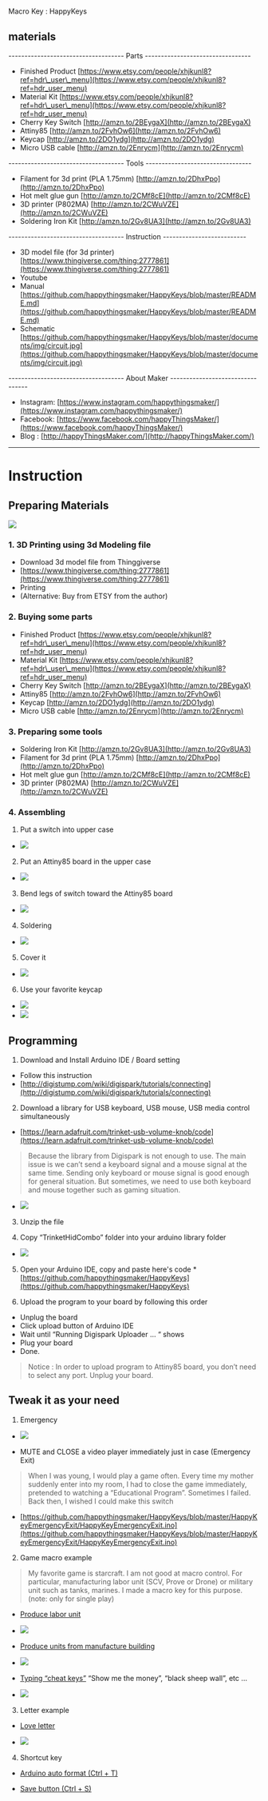 #
Macro Key : HappyKeys

## materials

------------------------------------ Parts ---------------------------------

- Finished Product [https://www.etsy.com/people/xhjkunl8?ref=hdr\_user\_menu](https://www.etsy.com/people/xhjkunl8?ref=hdr_user_menu)
- Material Kit [https://www.etsy.com/people/xhjkunl8?ref=hdr\_user\_menu](https://www.etsy.com/people/xhjkunl8?ref=hdr_user_menu)
- Cherry Key Switch [http://amzn.to/2BEygaX](http://amzn.to/2BEygaX)
- Attiny85 [http://amzn.to/2FvhOw6](http://amzn.to/2FvhOw6)
- Keycap [http://amzn.to/2DO1ydg](http://amzn.to/2DO1ydg)
- Micro USB cable [http://amzn.to/2Enrycm](http://amzn.to/2Enrycm)

------------------------------------ Tools ---------------------------------

- Filament for 3d print \(PLA 1.75mm\) [http://amzn.to/2DhxPpo](http://amzn.to/2DhxPpo)
- Hot melt glue gun [http://amzn.to/2CMf8cE](http://amzn.to/2CMf8cE)
- 3D printer \(P802MA\) [http://amzn.to/2CWuVZE](http://amzn.to/2CWuVZE)
- Soldering Iron Kit [http://amzn.to/2Gv8UA3](http://amzn.to/2Gv8UA3)

------------------------------------ Instruction --------------------------

- 3D model file \(for 3d printer\) [https://www.thingiverse.com/thing:2777861](https://www.thingiverse.com/thing:2777861)
- Youtube
- Manual [https://github.com/happythingsmaker/HappyKeys/blob/master/README.md](https://github.com/happythingsmaker/HappyKeys/blob/master/README.md)
- Schematic [https://github.com/happythingsmaker/HappyKeys/blob/master/documents/img/circuit.jpg](https://github.com/happythingsmaker/HappyKeys/blob/master/documents/img/circuit.jpg)

------------------------------------ About Maker ---------------------------------

- Instagram: [https://www.instagram.com/happythingsmaker/](https://www.instagram.com/happythingsmaker/)
- Facebook: [https://www.facebook.com/happyThingsMaker/](https://www.facebook.com/happyThingsMaker/)
- Blog : [http://happyThingsMaker.com/](http://happyThingsMaker.com/)

---

# Instruction

## Preparing Materials

![](/img/1.jpg)

### 1. 3D Printing using 3d Modeling file

* Download 3d model file from Thinggiverse
* [https://www.thingiverse.com/thing:2777861](https://www.thingiverse.com/thing:2777861)
* Printing
* \(Alternative: Buy from ETSY from the author\)

### 2. Buying some parts

* Finished Product [https://www.etsy.com/people/xhjkunl8?ref=hdr\_user\_menu](https://www.etsy.com/people/xhjkunl8?ref=hdr_user_menu)
* Material Kit [https://www.etsy.com/people/xhjkunl8?ref=hdr\_user\_menu](https://www.etsy.com/people/xhjkunl8?ref=hdr_user_menu)
* Cherry Key Switch [http://amzn.to/2BEygaX](http://amzn.to/2BEygaX)
* Attiny85 [http://amzn.to/2FvhOw6](http://amzn.to/2FvhOw6)
* Keycap [http://amzn.to/2DO1ydg](http://amzn.to/2DO1ydg)
* Micro USB cable [http://amzn.to/2Enrycm](http://amzn.to/2Enrycm)

### 3. Preparing some tools

* Soldering Iron Kit [http://amzn.to/2Gv8UA3](http://amzn.to/2Gv8UA3)
* Filament for 3d print \(PLA 1.75mm\) [http://amzn.to/2DhxPpo](http://amzn.to/2DhxPpo)
* Hot melt glue gun [http://amzn.to/2CMf8cE](http://amzn.to/2CMf8cE)
* 3D printer \(P802MA\) [http://amzn.to/2CWuVZE](http://amzn.to/2CWuVZE)

### 4. Assembling

1. Put a switch into upper case
- ![](/img/2.jpg)

2. Put an Attiny85 board in the upper case
- ![](/img/3.jpg)

3. Bend legs of switch toward the Attiny85 board
- ![](/img/4.jpg)

4. Soldering
- ![](/img/5.jpg)

5. Cover it
- ![](/img/6.jpg)

6. Use your favorite keycap
- ![](/img/7.jpg)
- ![](/img/8.jpg)

## Programming

1. Download and Install Arduino IDE / Board setting

* Follow this instruction
* [http://digistump.com/wiki/digispark/tutorials/connecting](http://digistump.com/wiki/digispark/tutorials/connecting)

2. Download a library for USB keyboard, USB mouse, USB media control simultaneously

* [https://learn.adafruit.com/trinket-usb-volume-knob/code](https://learn.adafruit.com/trinket-usb-volume-knob/code)

> Because the library from Digispark is not enough to use. The main issue is we can’t send a keyboard signal and a mouse signal at the same time. Sending only keyboard or mouse signal is good enough for general situation. But sometimes, we need to use both keyboard and mouse together such as gaming situation.

- ![](/img/9.jpg)

3. Unzip the file

4. Copy “TrinketHidCombo” folder into your arduino library folder
- ![](/img/10.jpg)

5. Open your Arduino IDE, copy and paste here's code
\*[https://github.com/happythingsmaker/HappyKeys](https://github.com/happythingsmaker/HappyKeys)

6. Upload the program to your board by following this order

* Unplug the board
* Click upload button of Arduino IDE
* Wait until “Running Digispark Uploader … “ shows
* Plug your board
* Done.
> Notice : In order to upload program to Attiny85 board, you don’t need to select any port. Unplug your board.

## Tweak it as your need

1. Emergency

- ![](/img/onekeyclose.gif)

* MUTE and CLOSE a video player immediately just in case \(Emergency Exit\)

> When I was young, I would play a game often. Every time my mother suddenly enter into my room, I had to close the game immediately, pretended to watching a “Educational Program”. Sometimes I failed. Back then, I wished I could make this switch

* [https://github.com/happythingsmaker/HappyKeys/blob/master/HappyKeyEmergencyExit/HappyKeyEmergencyExit.ino](https://github.com/happythingsmaker/HappyKeys/blob/master/HappyKeyEmergencyExit/HappyKeyEmergencyExit.ino)

2. Game macro example

> My favorite game is starcraft. I am not good at macro control. For particular, manufacturing labor unit \(SCV, Prove or Drone\) or military unit such as tanks, marines. I made a macro key for this purpose. \(note: only for single play\)

* [Produce labor unit](https://github.com/happythingsmaker/HappyKeys/blob/master/HappyKeyStarcraftLabor/HappyKeyStarcraftLabor.ino)
- ![](/img/oneKeyProducingSVC.gif)


* [Produce units from manufacture building](https://github.com/happythingsmaker/HappyKeys/tree/master/HappyKeyStarcraftManufacture)
- ![](/img/oneKeyProducingTank2.gif)

* [Typing “cheat keys”](https://github.com/happythingsmaker/HappyKeys/blob/master/HappyKeyStarcraftCheatkey/HappyKeyStarcraftCheatkey.ino)
“Show me the money”, “black sheep wall”, etc …

- ![](/img/oneKeyAutoCheatkey.gif)


3. Letter example

* [Love letter](https://github.com/happythingsmaker/HappyKeys/blob/master/HappyKeyLoveLetter/HappyKeyLoveLetter.ino)
- ![](/img/oneKeyLoveLetter.gif)


4. Shortcut key

* [Arduino auto format \(Ctrl + T\)](https://github.com/happythingsmaker/HappyKeys/blob/master/HappyKeyAutoformat/HappyKeyAutoformat.ino)

* [Save button \(Ctrl + S\)](https://github.com/happythingsmaker/HappyKeys/tree/master/HappyKeySavekey)



